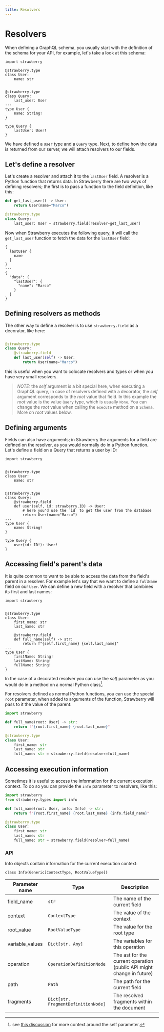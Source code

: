 ```yaml
---
title: Resolvers
---
```


# Resolvers

When defining a GraphQL schema, you usually start with the definition of the
schema for your API, for example, let's take a look at this schema:

```python+schema
import strawberry

@strawberry.type
class User:
    name: str


@strawberry.type
class Query:
    last_user: User
---
type User {
    name: String!
}

type Query {
    lastUser: User!
}
```

We have defined a `User` type and a `Query` type. Next, to define how the data
is returned from our server, we will attach resolvers to our fields.

## Let's define a resolver

Let's create a resolver and attach it to the `lastUser` field. A resolver is a
Python function that returns data. In Strawberry there are two ways of defining
resolvers; the first is to pass a function to the field definition, like this:

```python
def get_last_user() -> User:
    return User(name="Marco")

@strawberry.type
class Query:
    last_user: User = strawberry.field(resolver=get_last_user)
```

Now when Strawberry executes the following query, it will call the
`get_last_user` function to fetch the data for the `lastUser` field:

```graphql+response
{
  lastUser {
    name
  }
}
---
{
  "data": {
    "lastUser": {
      "name": "Marco"
    }
  }
}
```

## Defining resolvers as methods

The other way to define a resolver is to use `strawberry.field` as a decorator,
like here:

```python

@strawberry.type
class Query:
    @strawberry.field
    def last_user(self) -> User:
        return User(name="Marco")
```

this is useful when you want to colocate resolvers and types or when you have
very small resolvers.

> _NOTE:_ the _self_ argument is a bit special here, when executing a GraphQL
> query, in case of resolvers defined with a decorator, the _self_ argument
> corresponds to the _root_ value that field. In this example the _root_ value
> is the value `Query` type, which is usually `None`. You can change the _root_
> value when calling the `execute` method on a `Schema`. More on _root_ values
> below.

## Defining arguments

Fields can also have arguments; in Strawberry the arguments for a field are
defined on the resolver, as you would normally do in a Python function. Let's
define a field on a Query that returns a user by ID:

```python+schema
import strawberry


@strawberry.type
class User:
    name: str


@strawberry.type
class Query:
    @strawberry.field
    def user(self, id: strawberry.ID) -> User:
        # here you'd use the `id` to get the user from the database
        return User(name="Marco")
---
type User {
    name: String!
}

type Query {
    user(id: ID!): User!
}
```

## Accessing field's parent's data

It is quite common to want to be able to access the data from the field's parent
in a resolver. For example let's say that we want to define a `fullName` field
on our `User`. We can define a new field with a resolver that combines its first
and last names:

```python+schema
import strawberry


@strawberry.type
class User:
    first_name: str
    last_name: str

    @strawberry.field
    def full_name(self) -> str:
        return f"{self.first_name} {self.last_name}"
---
type User {
    firstName: String!
    lastName: String!
    fullName: String!
}
```

In the case of a decorated resolver you can use the _self_ parameter as you
would do in a method on a normal Python class[^1].

For resolvers defined as normal Python functions, you can use the special `root`
parameter, when added to arguments of the function, Strawberry will pass to it
the value of the parent:

```python
import strawberry

def full_name(root: User) -> str:
    return f"{root.first_name} {root.last_name}"

@strawberry.type
class User:
    first_name: str
    last_name: str
    full_name: str = strawberry.field(resolver=full_name)
```

## Accessing execution information

Sometimes it is useful to access the information for the current execution
context. To do so you can provide the `info` parameter to resolvers, like this:

```python
import strawberry
from strawberry.types import info

def full_name(root: User, info: Info) -> str:
    return f"{root.first_name} {root.last_name} {info.field_name}"

@strawberry.type
class User:
    first_name: str
    last_name: str
    full_name: str = strawberry.field(resolver=full_name)
```

### API

Info objects contain information for the current execution context:

`class Info(Generic[ContextType, RootValueType])`

| Parameter name  | Type                                | Description                                                           |
| --------------- | ----------------------------------- | --------------------------------------------------------------------- |
| field_name      | `str`                               | The name of the current field                                         |
| context         | `ContextType`                       | The value of the context                                              |
| root_value      | `RootValueType`                     | The value for the root type                                           |
| variable_values | `Dict[str, Any]`                    | The variables for this operation                                      |
| operation       | `OperationDefinitionNode`           | The ast for the current operation (public API might change in future) |
| path            | `Path`                              | The path for the current field                                        |
| fragments       | `Dict[str, FragmentDefinitionNode]` | The resolved fragments within the document                            |

[^1]:
    see
    [this discussion](https://github.com/strawberry-graphql/strawberry/discussions/515)
    for more context around the self parameter.
